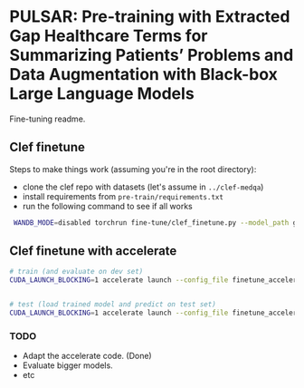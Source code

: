 # PULSAR: Pre-training with Extracted Gap Healthcare Terms for Summarizing Patients’ Problems and Data Augmentation with Black-box Large Language Models
Fine-tuning readme.

## Clef finetune
Steps to make things work (assuming you're in the root directory):

 - clone the clef repo with datasets (let's assume in `../clef-medqa`)
 - install requirements from `pre-train/requirements.txt`
 - run the following command to see if all works

```bash
 WANDB_MODE=disabled torchrun fine-tune/clef_finetune.py --model_path google/flan-t5-small --tokenizer_name google/flan-t5-small --input_file ../clef-medqa/dataset/TaskB/TaskB-TrainingSet.csv --input_val_file ../clef-medqa/dataset/TaskB/TaskB-ValidationSet.csv --output_dir ../11b-l512-lr3e-5-nodg/ --output_file system.txt --predict_with_generate --num_train_epochs 3 --per_device_train_batch_size 4 --max_input_length 512 --gradient_accumulation_steps 1 --per_device_eval_batch_size 16 --learning_rate 3e-5 --train
```

## Clef finetune with accelerate
```bash
# train (and evaluate on dev set)
CUDA_LAUNCH_BLOCKING=1 accelerate launch --config_file finetune_accelerate_fsdp.yml clef_finetune_accelerate.py --model_path PATH-TO-PULSAR-ckpt --model_name google/flan-t5-xl --tokenizer_name google/flan-t5-xl --input_file PATH-TO-CLEF2023-TaskB-TrainingSet-DEV.csv --input_val_file PATH-TO-CLEF2023-TaskB-ValidationSet-DEV.csv --output_dir output_clef --max_input_length 512 --per_device_train_batch_size 4 --per_device_eval_batch_size 4 --num_train_epochs 2  --learning_rate 3e-5 --train


# test (load trained model and predict on test set)
CUDA_LAUNCH_BLOCKING=1 accelerate launch --config_file finetune_accelerate_fsdp.yml clef_finetune_accelerate.py --model_path output_clef/2023/epoch_1 --model_name google/flan-t5-xl --tokenizer_name google/flan-t5-xl --input_file PATH-TO-CLEF2023-TaskB-TrainingSet-DEV.csv --input_test_file PATH-TO-CLEF2023-TaskB-ValidationSet-DEV.csv --output_dir output_clef --output_file system.txt --max_input_length 512 --per_device_eval_batch_size 4  --test

```


### TODO
- Adapt the accelerate code. (Done)
- Evaluate bigger models.
- etc
